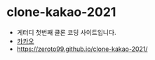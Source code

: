 # clone-kakao-2021
* 게터디 첫번째 클론 코딩 사이트입니다. 
* [카카오](https://www.kakaocorp.com/page/)
* https://zeroto99.github.io/clone-kakao-2021/
